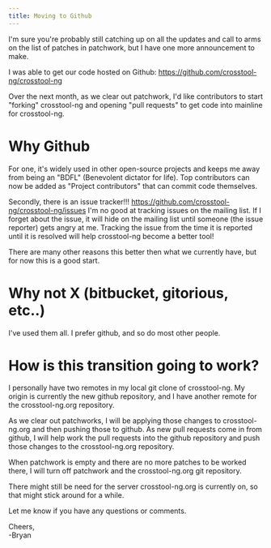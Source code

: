 ```yaml
---
title: Moving to Github
---
```

I'm sure you're probably still catching up on all the updates and call
to arms on the list of patches in patchwork, but I have one more
announcement to make.

I was able to get our code hosted on Github:
https://github.com/crosstool-ng/crosstool-ng

Over the next month, as we clear out patchwork, I'd like contributors
to start "forking" crosstool-ng and opening "pull requests" to get
code into mainline for crosstool-ng.

# Why Github
For one, it's widely used in other open-source projects and keeps me
away from being an "BDFL" (Benevolent dictator for life). Top
contributors can now be added as "Project contributors" that can
commit code themselves.

Secondly, there is an issue tracker!!!
https://github.com/crosstool-ng/crosstool-ng/issues
I'm no good at tracking issues on the mailing list. If I forget about
the issue, it will hide on the mailing list until someone (the issue
reporter) gets angry at me. Tracking the issue from the time it is
reported until it is resolved will help crosstool-ng become a better
tool!

There are many other reasons this better then what we currently have,
but for now this is a good start.

# Why not X (bitbucket, gitorious, etc..)
I've used them all. I prefer github, and so do most other people.

# How is this transition going to work?
I personally have two remotes in my local git clone of crosstool-ng.
My origin is currently the new github repository, and I have another
remote for the crosstool-ng.org repository.

As we clear out patchworks, I will be applying those changes to
crosstool-ng.org and then pushing those to github. As new pull
requests come in from github, I will help work the pull requests into
the github repository and push those changes to the crosstool-ng.org
repository.

When patchwork is empty and there are no more patches to be worked
there, I will turn off patchwork and the crosstool-ng.org git
repository.

There might still be need for the server crosstool-ng.org is currently
on, so that might stick around for a while.

Let me know if you have any questions or comments.

Cheers,  
-Bryan
